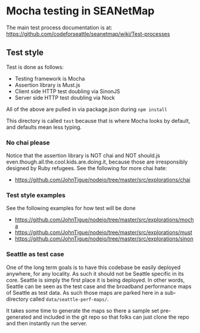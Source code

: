 
# Mocha testing in SEANetMap

The main test process documentation is at:  
https://github.com/codeforseattle/seanetmap/wiki/Test-processes

## Test style
Test is done as follows:
- Testing framework is Mocha
- Assertion library is Must.js
- Client side HTTP test doubling via SinonJS
- Server side HTTP test doubling via Nock

All of the above are pulled in via package.json during `npm install`

This directory is called `test` because that is where Mocha looks by default, and defaults mean less typing.

### No chai please
Notice that the assertion library is NOT chai and NOT should.js even.though.all.the.cool.kids.are.doing.it, because those are irresponsibly designed by Ruby refugees. See the following for more chai hate:
- https://github.com/JohnTigue/nodeio/tree/master/src/explorations/chai

### Test style examples
See the following examples for how test will be done
- https://github.com/JohnTigue/nodeio/tree/master/src/explorations/mocha
- https://github.com/JohnTigue/nodeio/tree/master/src/explorations/must
- https://github.com/JohnTigue/nodeio/tree/master/src/explorations/sinon

### Seattle as test case
One of the long term goals is to have this codebase be easily deployed anywhere, for any locality.
As such it should not be Seattle specific in its core. 
Seattle is simply the first place it is being deployed.
In other words, Seattle can be seen as the test case and the broadband performance maps of Seattle as test data.
As such those maps are parked here in a sub-directory called `data/seattle-perf-maps/`.

It takes some time to generate the maps so there a sample set pre-generated and included in the git repo
so that folks can just clone the repo and then instantly run the server.


